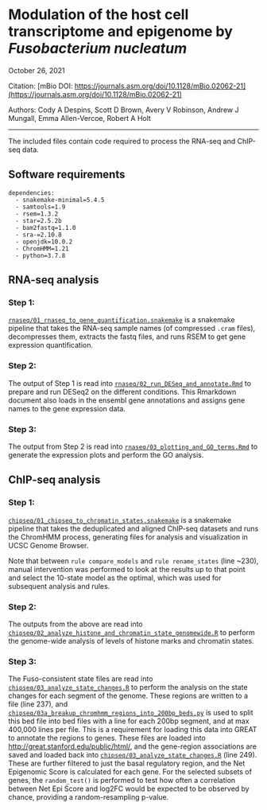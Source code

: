 # Modulation of the host cell transcriptome and epigenome by *Fusobacterium nucleatum*

October 26, 2021

Citation: [mBio DOI: https://journals.asm.org/doi/10.1128/mBio.02062-21](https://journals.asm.org/doi/10.1128/mBio.02062-21)

Authors: Cody A Despins, Scott D Brown, Avery V Robinson, Andrew J Mungall, Emma Allen-Vercoe, Robert A Holt


-----------------------------------------------------------

The included files contain code required to process the RNA-seq and ChIP-seq data.

## Software requirements

```
dependencies:
  - snakemake-minimal=5.4.5
  - samtools=1.9
  - rsem=1.3.2
  - star=2.5.2b
  - bam2fastq=1.1.0
  - sra-=2.10.8
  - openjdk=10.0.2
  - ChromHMM=1.21
  - python=3.7.8
```



## RNA-seq analysis

### Step 1:

[`rnaseq/01_rnaseq_to_gene_quantification.snakemake`](rnaseq/01_rnaseq_to_gene_quantification.snakemake) is a snakemake pipeline that takes the RNA-seq sample names (of compressed `.cram` files), decompresses them, extracts the fastq files, and runs RSEM to get gene expression quantification.

### Step 2:

The output of Step 1 is read into [`rnaseq/02_run_DESeq_and_annotate.Rmd`](rnaseq/02_run_DESeq_and_annotate.Rmd) to prepare and run DESeq2 on the different conditions. This Rmarkdown document also loads in the ensembl gene annotations and assigns gene names to the gene expression data.

### Step 3:

The output from Step 2 is read into [`rnaseq/03_plotting_and_GO_terms.Rmd`](rnaseq/03_plotting_and_GO_terms.Rmd) to generate the expression plots and perform the GO analysis.

## ChIP-seq analysis

### Step 1:

[`chipseq/01_chipseq_to_chromatin_states.snakemake`](chipseq/01_chipseq_to_chromatin_states.snakemake) is a snakemake pipeline that takes the deduplicated and aligned ChIP-seq datasets and runs the ChromHMM process, generating files for analysis and visualization in UCSC Genome Browser.

Note that between `rule compare_models` and `rule rename_states` (line ~230), manual intervention was performed to look at the results up to that point and select the 10-state model as the optimal, which was used for subsequent analysis and rules.

### Step 2:

The outputs from the above are read into [`chipseq/02_analyze_histone_and_chromatin_state_genomewide.R`](chipseq/02_analyze_histone_and_chromatin_state_genomewide.R) to perform the genome-wide analysis of levels of histone marks and chromatin states.

### Step 3:

The Fuso-consistent state files are read into [`chipseq/03_analyze_state_changes.R`](chipseq/03_analyze_state_changes.R) to perform the analysis on the state changes for each segment of the genome. These regions are written to a file (line 237), and [`chipseq/03a_breakup_chromhmm_regions_into_200bp_beds.py`](chipseq/03a_breakup_chromhmm_regions_into_200bp_beds.py) is used to split this bed file into bed files with a line for each 200bp segment, and at max 400,000 lines per file. This is a requirement for loading this data into GREAT to annotate the regions to genes. These files are loaded into http://great.stanford.edu/public/html/, and the gene-region associations are saved and loaded back into [`chipseq/03_analyze_state_changes.R`](chipseq/03_analyze_state_changes.R) (line 249). These are further filtered to just the basal regulatory region, and the Net Epigenomic Score is calculated for each gene. For the selected subsets of genes, the `random_test()` is performed to test how often a correlation between Net Epi Score and log2FC would be expected to be observed by chance, providing a random-resampling p-value.

